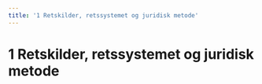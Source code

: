 ```yaml
---
title: '1 Retskilder, retssystemet og juridisk metode'
---
```

# 1 Retskilder, retssystemet og juridisk metode
